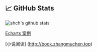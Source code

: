 


## &#x1f4c8; GitHub Stats

![shch's github stats](https://github-readme-stats.vercel.app/api?username=zhangxiang0316&count_private=true&show_icons=true)


[Echarts 案例](http://echarts.zhangmuchen.top)


[小说阅读] (http://book.zhangmuchen.top)

